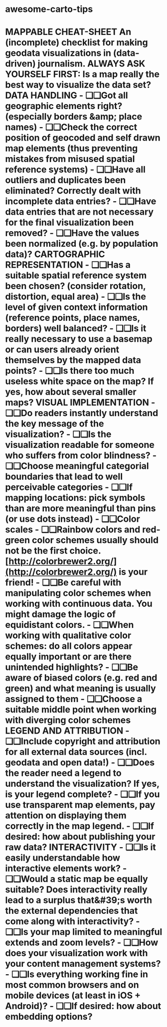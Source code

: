 # awesome-carto-tips
# MAPPABLE CHEAT-SHEET  An (incomplete) checklist for making geodata visualizations in (data-driven) journalism.  **ALWAYS ASK YOURSELF FIRST:**  **Is a map really the best way to visualize the data set?**  **DATA HANDLING**  - ❏❏Got all geographic elements right? (especially borders &amp;amp; place names) - ❏❏Check the correct position of geocoded and self drawn map elements (thus preventing mistakes from misused spatial reference systems) - ❏❏Have all outliers and duplicates been eliminated? Correctly dealt with incomplete data entries? - ❏❏Have data entries that are not necessary for the final visualization been removed? - ❏❏Have the values been normalized (e.g. by population data)?  **CARTOGRAPHIC REPRESENTATION**  - ❏❏Has a suitable spatial reference system been chosen? (consider rotation, distortion, equal area)  - ❏❏Is the level of given context information (reference points, place names, borders) well balanced? - ❏❏Is it really necessary to use a basemap or can users already orient themselves by the mapped data points? - ❏❏Is there too much useless white space on the map? If yes, how about several smaller maps?  **VISUAL IMPLEMENTATION**  - ❏❏Do readers instantly understand the key message of the visualization? - ❏❏Is the visualization readable for someone who suffers from color blindness? - ❏❏Choose meaningful categorial boundaries that lead to well perceivable categories - ❏❏If mapping locations: pick symbols than are more meaningful than pins (or use dots instead) - ❏❏Color scales   - ❏❏Rainbow colors and red-green color schemes usually should not be the first choice. [http://colorbrewer2.org/](http://colorbrewer2.org/) is your friend!   - ❏❏Be careful with manipulating color schemes when working with continuous data. You might damage the logic of equidistant colors.   - ❏❏When working with qualitative color schemes: do all colors appear equally important or are there unintended highlights?   - ❏❏Be aware of biased colors (e.g. red and green) and what meaning is usually assigned to them   - ❏❏Choose a suitable middle point when working with diverging color schemes  **LEGEND AND ATTRIBUTION**  - ❏❏Include copyright and attribution for all external data sources (incl. geodata and open data!) - ❏❏Does the reader need a legend to understand the visualization? If yes, is your legend complete? - ❏❏If you use transparent map elements, pay attention on displaying them correctly in the map legend. - ❏❏If desired: how about publishing your raw data?  **INTERACTIVITY**  - ❏❏Is it easily understandable how interactive elements work?  - ❏❏Would a static map be equally suitable? Does interactivity really lead to a surplus that&amp;#39;s worth the external dependencies that come along with interactivity? - ❏❏Is your map limited to meaningful extends and zoom levels? - ❏❏How does your visualization work with your content management systems? - ❏❏Is everything working fine in most common browsers and on mobile devices (at least in iOS + Android)? - ❏❏If desired: how about embedding options?
